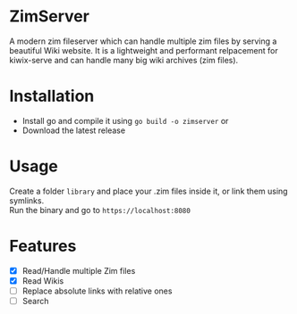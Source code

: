 # ZimServer
A modern zim fileserver which can handle multiple zim files by serving a beautiful Wiki website. It is a lightweight and performant relpacement for kiwix-serve and can handle many big wiki archives (zim files).

# Installation
- Install go and compile it using `go build -o zimserver`
or
- Download the latest release

# Usage
Create a folder `library` and place your .zim files inside it, or link them using symlinks.<br>
Run the binary and go to `https://localhost:8080`

# Features
- [x] Read/Handle multiple Zim files
- [x] Read Wikis
- [ ] Replace absolute links with relative ones
- [ ] Search